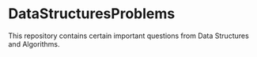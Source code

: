 # DataStructuresProblems
This repository contains certain important questions from Data Structures and Algorithms.

